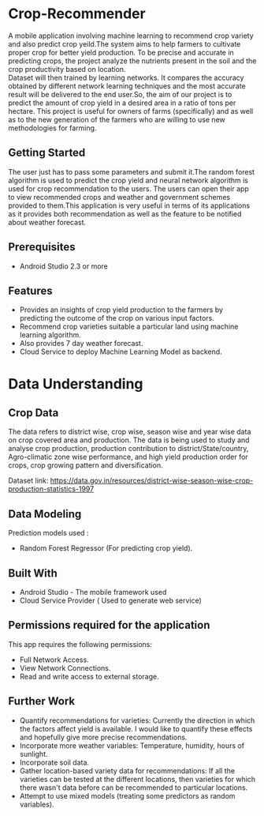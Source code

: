 # Crop-Recommender
A mobile application involving machine learning to recommend crop variety  and also predict crop yeild.The system aims to help farmers to cultivate proper crop for better yield production. To be precise and accurate in predicting crops, the project analyze the nutrients present in the soil and the crop productivity based on location.<br>
Dataset will then trained by learning networks. It compares the accuracy obtained by different network learning techniques and the most accurate result will be delivered to the end user.So, the aim of our project is to predict the amount of crop yield in a desired area in a ratio of tons per hectare. This project is useful for owners of farms (specifically) and as well as to the new generation of the farmers who are willing to use new methodologies for farming.

## Getting Started
The user just has to pass some parameters and submit it.The random forest algorithm is used to predict the crop yield and neural network algorithm  is used for crop recommendation to the users. The users can open their app to view recommended crops and weather and government schemes provided to them.This application is very useful in terms of its applications as it provides both recommendation as well as the feature to be notified about weather forecast.

## Prerequisites
- Android Studio 2.3 or more

## Features
- Provides an insights of crop yield production to the farmers by predicting the outcome of the crop on various input factors.
- Recommend crop varieties suitable a particular land using machine learning algorithm.
- Also provides 7 day weather forecast.
- Cloud Service to deploy Machine Learning Model as backend.
# Data Understanding
## Crop Data
The data refers to district wise, crop wise, season wise and year wise data on crop covered area and production. The data is being used to study and analyse crop production, production contribution to district/State/country, Agro-climatic zone wise performance, and high yield production order for crops, crop growing pattern and diversification.

Dataset link: https://data.gov.in/resources/district-wise-season-wise-crop-production-statistics-1997
## Data Modeling
Prediction models used :
-	Random Forest Regressor (For predicting crop yield).
## Built With
-	Android Studio - The mobile framework used
-	Cloud Service Provider ( Used to generate web service)
## Permissions required for the application
This app requires the following permissions:
-	Full Network Access.
-	View Network Connections.
-	Read and write access to external storage.
## Further Work
-	Quantify recommendations for varieties: Currently the direction in which the factors affect yield is available. I would like to quantify these effects and hopefully give more precise recommendations.
-	Incorporate more weather variables: Temperature, humidity, hours of sunlight.
-	Incorporate soil data.
-	Gather location-based variety data for recommendations: If all the varieties can be tested at the different locations, then varieties for which there wasn't data before can be recommended to particular locations.
-	Attempt to use mixed models (treating some predictors as random variables).


